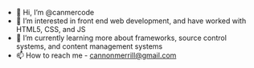 - 👋 Hi, I’m @canmercode
- 👀 I’m interested in front end web development, and have worked with HTML5, CSS, and JS
- 🌱 I’m currently learning more about frameworks, source control systems, and content management systems
- 📫 How to reach me - cannonmerrill@gmail.com
<!---
canmercode/canmercode is a ✨ special ✨ repository because its `README.md` (this file) appears on your GitHub profile.
You can click the Preview link to take a look at your changes.
--->
